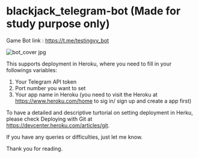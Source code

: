 # blackjack_telegram-bot (Made for study purpose only)

Game Bot link : https://t.me/testingvv_bot      

![bot_cover jpg](https://user-images.githubusercontent.com/79691025/126695051-2e0b5822-ff7d-4b60-a2b1-19d2cb6f9bb4.png)


This supports deployment in Heroku, where you need to fill in your followings variables:
  1. Your Telegram API token
  2. Port number you want to set
  3. Your app name in Heroku (you need to visit the Heroku at https://www.heroku.com/home to sig in/ sign up and create a app first)


To have a detailed and descriptive turtorial on setting deployment in Herku, please check Deploying with Git at https://devcenter.heroku.com/articles/git. 

If you have any queries or difficulties, just let me know.

Thank you for reading.
